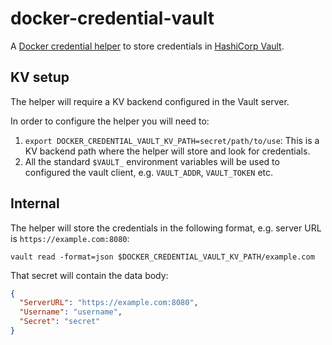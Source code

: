# docker-credential-vault

A [Docker credential helper](https://github.com/docker/docker-credential-helpers) to store credentials in [HashiCorp Vault](https://vaultproject.io).

## KV setup

The helper will require a KV backend configured in the Vault server.

In order to configure the helper you will need to:

 1. `export DOCKER_CREDENTIAL_VAULT_KV_PATH=secret/path/to/use`: This is a KV backend path where the helper will store and look for credentials.
 1.  All the standard `$VAULT_` environment variables will be used to configured the vault client, e.g. `VAULT_ADDR`, `VAULT_TOKEN` etc.

## Internal

The helper will store the credentials in the following format, e.g. server URL is `https://example.com:8080`:

`vault read -format=json $DOCKER_CREDENTIAL_VAULT_KV_PATH/example.com`

That secret will contain the data body:

```json
{
  "ServerURL": "https://example.com:8080",
  "Username": "username",
  "Secret": "secret"
}
```
